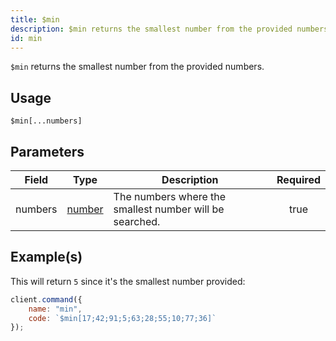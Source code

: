 ```yaml
---
title: $min
description: $min returns the smallest number from the provided numbers.
id: min
---
```


`$min` returns the smallest number from the provided numbers.

## Usage

```aoi
$min[...numbers]
```

## Parameters

| Field   | Type                                                                                              | Description                                             | Required |
| ------- | ------------------------------------------------------------------------------------------------- | ------------------------------------------------------- | :------: |
| numbers | [number](https://developer.mozilla.org/en-US/docs/Web/JavaScript/Reference/Global_Objects/Number) | The numbers where the smallest number will be searched. |   true   |

## Example(s)

This will return `5` since it's the smallest number provided:

```js
client.command({
    name: "min",
    code: `$min[17;42;91;5;63;28;55;10;77;36]`
});
```
